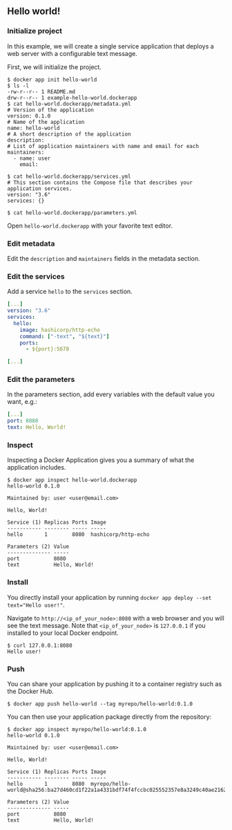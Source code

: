 ## Hello world!

### Initialize project

In this example, we will create a single service application that deploys a web
server with a configurable text message.

First, we will initialize the project.

```console
$ docker app init hello-world
$ ls -l
-rw-r--r-- 1 README.md
drw-r--r-- 1 example-hello-world.dockerapp
$ cat hello-world.dockerapp/metadata.yml
# Version of the application
version: 0.1.0
# Name of the application
name: hello-world
# A short description of the application
description:
# List of application maintainers with name and email for each
maintainers:
  - name: user
    email:

$ cat hello-world.dockerapp/services.yml
# This section contains the Compose file that describes your application services.
version: "3.6"
services: {}

$ cat hello-world.dockerapp/parameters.yml
```

Open `hello-world.dockerapp` with your favorite text editor.

### Edit metadata

Edit the `description` and `maintainers` fields in the metadata section.

### Edit the services

Add a service `hello` to the `services` section.

```yaml
[...]
version: "3.6"
services:
  hello:
    image: hashicorp/http-echo
    command: ["-text", "${text}"]
    ports:
      - ${port}:5678

[...]
```

### Edit the parameters

In the parameters section, add every variables with the default value you want,
e.g.:

```yaml
[...]
port: 8080
text: Hello, World!
```

### Inspect

Inspecting a Docker Application gives you a summary of what the application
includes.

```console
$ docker app inspect hello-world.dockerapp
hello-world 0.1.0

Maintained by: user <user@email.com>

Hello, World!

Service (1) Replicas Ports Image
----------- -------- ----- -----
hello       1        8080  hashicorp/http-echo

Parameters (2) Value
-------------- -----
port           8080
text           Hello, World!
```

### Install

You directly install your application by running
`docker app deploy --set text="Hello user!"`.

Navigate to `http://<ip_of_your_node>:8080` with a web browser and you will see
the text message. Note that `<ip_of_your_node>` is `127.0.0.1` if you installed
to your local Docker endpoint.

```console
$ curl 127.0.0.1:8080
Hello user!
```

### Push

You can share your application by pushing it to a container registry such as
the Docker Hub.

```console
$ docker app push hello-world --tag myrepo/hello-world:0.1.0
```

You can then use your application package directly from the repository:

```console
$ docker app inspect myrepo/hello-world:0.1.0
hello-world 0.1.0

Maintained by: user <user@email.com>

Hello, World!

Service (1) Replicas Ports Image
----------- -------- ----- -----
hello       1        8080  myrepo/hello-world@sha256:ba27d460cd1f22a1a4331bdf74f4fccbc025552357e8a3249c40ae216275de96

Parameters (2) Value
-------------- -----
port           8080
text           Hello, World!
```
